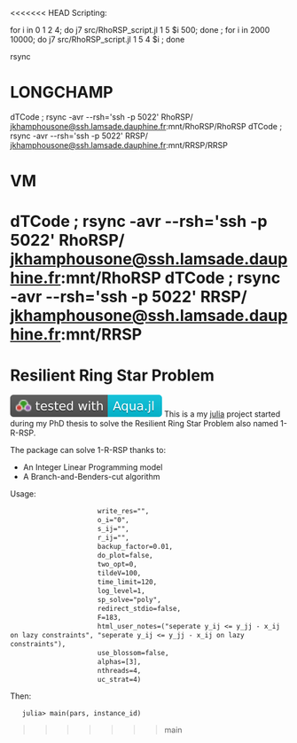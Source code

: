 <<<<<<< HEAD
Scripting:

for i in 0 1 2 4; do j7 src/RhoRSP_script.jl 1 5 $i 500; done ; for i in 2000 10000; do j7 src/RhoRSP_script.jl 1 5 4 $i ; done

rsync

# LONGCHAMP
dTCode ; rsync -avr --rsh='ssh -p 5022' RhoRSP/ jkhamphousone@ssh.lamsade.dauphine.fr:mnt/RhoRSP/RhoRSP
dTCode ; rsync -avr --rsh='ssh -p 5022' RRSP/ jkhamphousone@ssh.lamsade.dauphine.fr:mnt/RRSP/RRSP

# VM
dTCode ; rsync -avr --rsh='ssh -p 5022' RhoRSP/ jkhamphousone@ssh.lamsade.dauphine.fr:mnt/RhoRSP
dTCode ; rsync -avr --rsh='ssh -p 5022' RRSP/ jkhamphousone@ssh.lamsade.dauphine.fr:mnt/RRSP
=======
# Resilient Ring Star Problem

[![Aqua QA](https://raw.githubusercontent.com/JuliaTesting/Aqua.jl/master/badge.svg)](https://github.com/JuliaTesting/Aqua.jl)
This is a my [julia](https://julialang.org/) project started during my PhD thesis to solve the Resilient Ring Star Problem also named 1-R-RSP.

The package can solve 1-R-RSP thanks to:
 - An Integer Linear Programming model
 - A Branch-and-Benders-cut algorithm

Usage:
```julia> pars = MainPar(solve_mod="Both",
                      write_res="", 
                      o_i="0", 
                      s_ij="", 
                      r_ij="", 
                      backup_factor=0.01, 
                      do_plot=false, 
                      two_opt=0, 
                      tildeV=100, 
                      time_limit=120, 
                      log_level=1, 
                      sp_solve="poly", 
                      redirect_stdio=false, 
                      F=183, 
                      html_user_notes=("seperate y_ij <= y_jj - x_ij on lazy constraints", "seperate y_ij <= y_jj - x_ij on lazy constraints"), 
                      use_blossom=false, 
                      alphas=[3], 
                      nthreads=4,
                      uc_strat=4)
```
Then:
```julia>id_instance = 3
   julia> main(pars, instance_id)
```


>>>>>>> main
